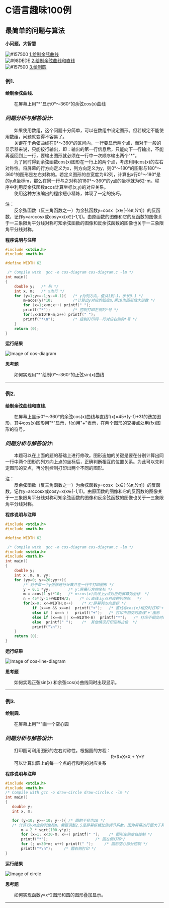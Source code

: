 # C语言趣味100例
## 最简单的问题与算法
**小问题，大智慧**

![#157500](https://placehold.it/15/157500?text=+)  [1.绘制余弦曲线](#例1)  
![#98DEDE](https://placehold.it/15/98DEDE?text=+)  [2.绘制余弦曲线和直线](#例2)  
![#157500](https://placehold.it/15/157500?text=+)  [3.绘制圆](#例3)  

###  例1.
**绘制余弦曲线.**
   
　　在屏幕上用"\*"显示0°～360°的余弦cos(x)曲线
### *问题分析与解答设计:*   
　　如果使用数组，这个问题十分简单，可以在数组中设定图形。但若规定不能使用数组，问题就变得不容易了。  
　　关键在于余弦曲线在0°～360°的区间内，一行要显示两个点，而对于一般的显示器来说，只能按行输出，即：输出的第一行信息后，只能向下一行输出，不能再返回到上一行，要输出图形就必须在一行中一次顺序输出两个"\*"。  
　　为了同时得到余弦函数cos(x)图形在一行上的两个点，考虑利用cos(x)的左右对称性。将屏幕的行方向定义为x，列方向定义为y，则0°～180°的图形与180°～360°的图形是左右对称的。若定义图形的总宽度为62列，计算出x行0°～180°是的y点坐标m，那么在同一行与之对称的180°～360°的y点的坐标就为62-m。程序中利用反余弦函数acos计算坐标(x,y)的对应关系。  
　　使用这种方法编出的程序短小精炼，体现了一定的技巧。  

注：  
　　反余弦函数（反三角函数之一）为余弦函数y=cosx（x∈[-½π,½π]）的反函数，记作y=arccosx或cosy=x(x∈[-1,1])。由原函数的图像和它的反函数的图像关于一三象限角平分线对称可知余弦函数的图像和反余弦函数的图像也关于一三象限角平分线对称。
  
**程序说明与注释**

```C
#include <stdio.h>
#include <math.h>

#define WIDTH 62

 /* Compile with  gcc -o cos-diagram cos-diagram.c -lm */
int main()
{
    double y;   /* 列 */
    int x, m;   /* x为行 */
    for (y=1;y>=-1;y-=0.1){   /* y为列方向，值从1到-1，步长0.1 */
        m=acos(y)*10;         /*计算出y对应的弧度m,乘10为图形放大倍数 */
        for (x=1;x<m;x++) printf(" ");
        printf("*");          /* 控制打印左侧的*号 */
        for(;x<WIDTH-m;x++) printf(" ");
        printf("*\n");        /* 控制打印同一行对应右侧的*号 */
    }
    return (0);
}
```
**运行结果**

![Image of cos-diagram](https://github.com/79laowang/Clang-100-examples/blob/master/imgs/cos-diagram.png)

**思考题**  

　　如何实现用"\*"绘制0°～360°的正弦sin(x)曲线
  
---

###  例2.
**绘制余弦曲线和直线.**
   
　　在屏幕上显示0°～360°的余弦cos(x)曲线与直线f(x)=45*(y-1)+31的迭加图形，其中cos(x)图形用"\*"显示，f(x)用"+"表示，在两个图形的交接点处用(fx)图形的符号。
### *问题分析与解答设计:*   
　　本题可以在上面的题的基础上进行修改。图形迭加的关键是要在分别计算出同一行中两个图形的列方向上点的坐标后，正确判断相互的位置关系。为此可以先判定图形的交点，再分别控制打印出两个不同的图形。  

注：  
　　反余弦函数（反三角函数之一）为余弦函数y=cosx（x∈[-½π,½π]）的反函数，记作y=arccosx或cosy=x(x∈[-1,1])。由原函数的图像和它的反函数的图像关于一三象限角平分线对称可知余弦函数的图像和反余弦函数的图像也关于一三象限角平分线对称。
  
**程序说明与注释**

```C
#include <stdio.h>
#include <math.h>

#define WIDTH 62

 /* Compile with  gcc -o cos-diagram cos-diagram.c -lm */
#include <stdio.h>
#include <math.h>
int main()
{
    double y;
    int x ,m, n, yy;
    for (yy=0; y<=20;yy++){
        /* 对于每一个y坐标进行计算并在一行中打印图形 */
        y = 0.1 *yy;        /* y:屏幕行方向坐标 */
        m = acos(1-y)*10;   /* m:cos(x)曲线上y点对应的屏幕列坐标  */
        n = 45*(y-1)+WIDTH/2;    /* n:直线上y点对应的列坐标   */
        for(x=0; x<=WIDTH;x++)    /* x:屏幕列方向坐标 */
            if (x==m && x==n)  printf("+");   /* 直线与cos(x)相交时打印'+' */
            else if ( x==n )   printf("+");   /* 打印不相交时直线'+'图形  */
            else if (x==m || x==WIDTH-m)  printf("*");   /* 打印不相交时cos(x)'*'图形  */
            else  printf(" ");    /*  其他情况打印空格占位  */
            printf("\n");
    }
    return (0);
}

```
**运行结果**

![Image of cos-line-diagram](https://github.com/79laowang/Clang-100-examples/blob/master/imgs/cos-line-diagram.png)

**思考题**  

　　如何实现正弦sin(x) 和余弦cos(x)曲线同时出现显示。
  
---

###  例3.
**绘制圆.**
   
　　在屏幕上用"\*"画一个空心圆
### *问题分析与解答设计:*   
　　打印圆可利用图形的左右对称性。根据圆的方程：  
　　　　　　　　　　　　　　　　　　　　　　　　R\*R=X\*X + Y\*Y  
　　可以计算出圆上的每一个点的行和列的对应关系
  
**程序说明与注释**

```C
#include <stdio.h>
#include <math.h>
/* Compile with gcc -o draw-circle draw-circle.c -lm */
int main()
{
   double y;
   int x, m;

   for (y=10; y>=-10; y--){ /* 圆的半径为10 */
   /* 计算行y对应的列坐标m。需要调整2.5是屏幕纵横比例调节系数，因为屏幕的行距大于列距，不进行调整显示出来的将是椭圆 */
       m = 2 * sqrt(100-y*y);    
       for (x=1; x<30-m; x++) printf(" ");    /* 图形左侧空白控制 */ 
       printf("*");                     /* 圆左侧打印*/ 
       for (; x<30+m; x++) printf(" ");     /* 圆形空心部分控制 */   
       printf("*\n");     /* 圆右侧打印 */ 
}

```
**运行结果**

![Image of circle](https://github.com/79laowang/Clang-100-examples/blob/master/imgs/draw-circle.png)

**思考题**  

　　如何实现函数y=x^2图形和圆的图形叠加显示。
  
-----

